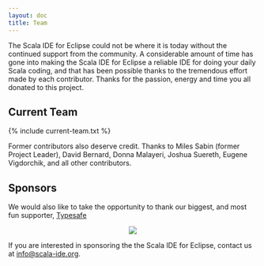 ```yaml
---
layout: doc
title: Team
---
```


The Scala IDE for Eclipse could not be where it is today without the continued support from the community. A considerable amount of time has gone into making the Scala IDE for Eclipse a reliable IDE for doing your daily Scala coding, and that has been possible thanks to the tremendous effort made by each contributor. Thanks for the passion, energy and time you all donated to this project.

## Current Team

{% include current-team.txt %}

Former contributors also deserve credit. Thanks to Miles Sabin (former Project Leader), David Bernard, Donna Malayeri, Joshua Suereth, Eugene Vigdorchik, and all other contributors.

## Sponsors
We would also like to take the opportunity to thank our biggest, and most fun supporter, [Typesafe](http://www.typesafe.com)

<center><a href="http://www.typesafe.com"><img src="{{ site.baseurl }}/resources/images/typesafe.png"></a></center>

If you are interested in sponsoring the the Scala IDE for Eclipse, contact us at [info@scala-ide.org](mailto:info@scala-ide.org).
